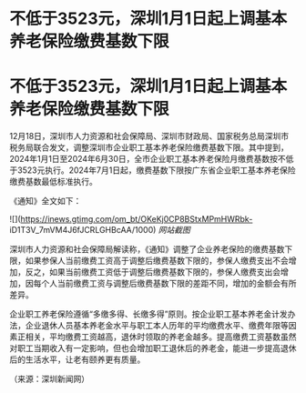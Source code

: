 # 不低于3523元，深圳1月1日起上调基本养老保险缴费基数下限

# 不低于3523元，深圳1月1日起上调基本养老保险缴费基数下限

12月18日，深圳市人力资源和社会保障局、深圳市财政局、国家税务总局深圳市税务局联合发文，调整深圳市企业职工基本养老保险缴费基数下限。其中提到，2024年1月1日至2024年6月30日，全市企业职工基本养老保险月缴费基数按不低于3523元执行。2024年7月1日起，缴费基数下限按广东省企业职工基本养老保险缴费基数最低标准执行。

《通知》全文如下：

![](https://inews.gtimg.com/om_bt/OKeKj0CP8BStxMPmHWRbk-
iD1T3V_7mVM4J6fJCRLGHBcAA/1000) _网站截图_

深圳市人力资源和社会保障局解读称，《通知》调整了企业养老保险的缴费基数下限，如果参保人当前缴费工资高于调整后缴费基数下限的，参保人缴费支出不会增加，反之，如果当前缴费工资低于调整后缴费基数下限的，参保人缴费支出会增加，因每个人当前缴费工资与调整后缴费基数下限的差距不同，增加的金额会有所差异。

企业职工养老保险遵循“多缴多得、长缴多得”原则。按企业职工基本养老金计发办法，企业退休人员基本养老金水平与职工本人历年的平均缴费水平、缴费年限等因素正相关，平均缴费工资越高，退休时领取的养老金越多。提高缴费工资基数虽然对职工当期收入有一定影响，但也会增加职工退休后的养老金，能进一步提高退休后的生活水平，让老有颐养更有质量。

（来源：深圳新闻网）

